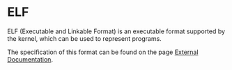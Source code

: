 # ELF

ELF (Executable and Linkable Format) is an executable format supported by the kernel, which can be used to represent programs.

The specification of this format can be found on the page [External Documentation](../external_doc.md).
